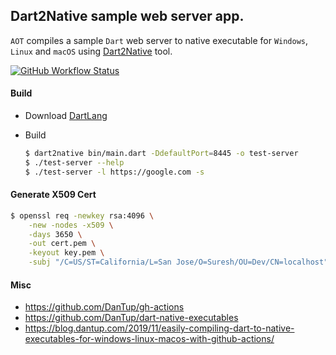 ## Dart2Native sample web server app.

 `AOT` compiles a sample `Dart` web server to native executable for `Windows`, `Linux` and `macOS` using [Dart2Native][Dart2Native] tool.

[![GitHub Workflow Status][ShieldIO-Badge]][github-action]


#### Build

 - Download [DartLang](https://dart.dev/get-dart)
 
 - Build
 
    ```bash
    $ dart2native bin/main.dart -DdefaultPort=8445 -o test-server 
    $ ./test-server --help 
    $ ./test-server -l https://google.com -s
    ```

#### Generate X509 Cert

```bash
$ openssl req -newkey rsa:4096 \
    -new -nodes -x509 \
    -days 3650 \
    -out cert.pem \
    -keyout key.pem \
    -subj "/C=US/ST=California/L=San Jose/O=Suresh/OU=Dev/CN=localhost"
```

#### Misc
 * https://github.com/DanTup/gh-actions
 * https://github.com/DanTup/dart-native-executables
 * https://blog.dantup.com/2019/11/easily-compiling-dart-to-native-executables-for-windows-linux-macos-with-github-actions/

[Dart2Native]: https://dart.dev/tools/dart2native
[github-action]: https://github.com/sureshg/dart-native-sample/actions?query=workflow%3A%22Dart+Build%22
[Github-Actions-Badge]: https://github.com/sureshg/dart-native-sample/workflows/Dart%20Build/badge.svg?branch=master
[ShieldIO-Badge]: https://img.shields.io/github/workflow/status/sureshg/dart-native-sample/Dart%20Build?color=green&label=Dart%20Build&logo=Github-Actions&logoColor=green&style=for-the-badge